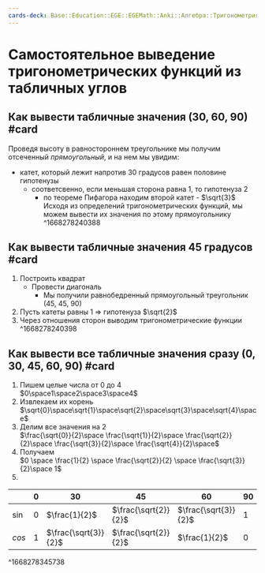 ```yaml
---
cards-deck: Base::Education::EGE::EGEMath::Anki::Алгебра::Тригонометрия
---
```



# Самостоятельное выведение тригонометрических функций из табличных углов

## Как вывести табличные значения (30, 60, 90) #card 
Проведя высоту в равностороннем треугольнике мы получим отсеченный *прямоугольный*, и на нем мы увидим:
- катет, который лежит напротив 30 градусов равен половине гипотенузы
	- соответсвенно, если меньшая сторона равна 1, то гипотенуза 2
		- по теореме Пифагора находим второй катет - $\sqrt{3}$
Исходя из определений тригонометрических функций, мы можем вывести их значения по этому прямоугольнику
^1668278240388

## Как вывести табличные значения 45 градусов #card
1. Построить квадрат
	* Провести диагональ
		* Мы получили равнобедренный прямоугольный треугольник (45, 45, 90)
2. Пусть катеты равны 1 => гипотенуза $\sqrt{2}$
3. Через отношения сторон выводим тригонометрические функции
^1668278240398

## Как вывести все табличные значения сразу (0, 30, 45, 60, 90) #card 
1. Пишем целые числа от 0 до 4<br>$0\space1\space2\space3\space4$
2. Извлекаем их корень<br>$\sqrt{0}\space\sqrt{1}\space\sqrt{2}\space\sqrt{3}\space\sqrt{4}\space$
3. Делим все значения на $2$<br>$\frac{\sqrt{0}}{2}\space \frac{\sqrt{1}}{2}\space \frac{\sqrt{2}}{2}\space \frac{\sqrt{3}}{2}\space \frac{\sqrt{4}}{2}\space$
4. Получаем<br>$0 \space \frac{1}{2} \space \frac{\sqrt{2}}{2} \space \frac{\sqrt{3}}{2}\space 1$
5. 
|        | 0   | 30                   | 45                   | 60                   | 90  |
| ------ | --- | -------------------- | -------------------- | -------------------- | --- |
| $\sin$ | $0$ | $\frac{1}{2}$        | $\frac{\sqrt{2}}{2}$ | $\frac{\sqrt{3}}{2}$ | $1$ |
| $cos$  | $1$ | $\frac{\sqrt{3}}{2}$ | $\frac{\sqrt{2}}{2}$ | $\frac{1}{2}$        | $0$ |
^1668278345738


